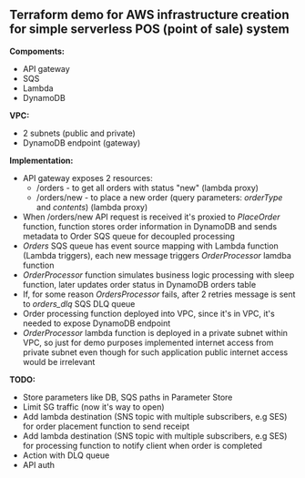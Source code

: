## Terraform demo for AWS infrastructure creation for simple serverless POS (point of sale) system

**Compoments:**
  - API gateway
  - SQS
  - Lambda
  - DynamoDB

**VPC:**
  - 2 subnets (public and private)
  - DynamoDB endpoint (gateway)

**Implementation:**
  - API gateway exposes 2 resources:
    - /orders - to get all orders with status "new" (lambda proxy)
    - /orders/new - to place a new order (query parameters: _orderType_ and _contents_) (lambda proxy)
  - When /orders/new API request is received it's proxied to _PlaceOrder_ function, function stores order information in DynamoDB and sends metadata to Order SQS queue for decoupled processing
  - _Orders_ SQS queue has event source mapping with Lambda function (Lambda triggers), each new message triggers _OrderProcessor_ lamdba function
  - _OrderProcessor_ function simulates business logic processing with sleep function, later updates order status in DynamoDB orders table
  - If, for some reason _OrdersProcessor_ fails, after 2 retries message is sent to _orders_dlq_ SQS DLQ queue
  - Order processing function deployed into VPC, since it's in VPC, it's needed to expose DynamoDB endpoint
  - _OrderProcessor_ lambda function is deployed in a private subnet within VPC, so just for demo purposes implemented internet access from private subnet even though for such application public internet access would be irrelevant

**TODO:**
  - Store parameters like DB, SQS paths in Parameter Store
  - Limit SG traffic (now it's way to open)
  - Add lambda destination (SNS topic with multiple subscribers, e.g SES) for order placement function to send receipt
  - Add lambda destination (SNS topic with multiple subscribers, e.g SES) for processing function to notify client when order is completed
  - Action with DLQ queue
  - API auth